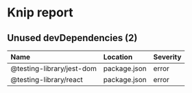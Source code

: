 # Knip report

## Unused devDependencies (2)

| Name                      | Location     | Severity |
| :------------------------ | :----------- | :------- |
| @testing-library/jest-dom | package.json | error    |
| @testing-library/react    | package.json | error    |

